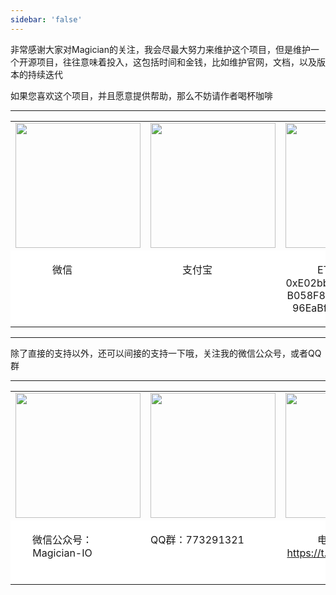 ```yaml
---
sidebar: 'false'
---
```


非常感谢大家对Magician的关注，我会尽最大努力来维护这个项目，但是维护一个开源项目，往往意味着投入，这包括时间和金钱，比如维护官网，文档，以及版本的持续迭代

如果您喜欢这个项目，并且愿意提供帮助，那么不妨请作者喝杯咖啡

<hr/>

<table style="border:0px">
    <tr style="border:0px">
        <td style="border:0px;text-align:center"><img src="https://beeruscc.com/source/images/wx.webp" width="200px"/></td>
        <td style="border:0px;text-align:center"><img src="https://beeruscc.com/source/images/alipay.webp" width="200px"/></td>
        <td style="border:0px;text-align:center"><img src="https://beeruscc.com/source/images/eth.webp" width="200px"/></td>
        <td style="border:0px;text-align:center"><img src="https://beeruscc.com/source/images/btc.webp" width="200px"/></td>
    </tr>
    <tr style="border:0px; background-color:#ffffff">
        <td style="border:0px;text-align:center" valign="top"><p style="width:150px">微信</p></td>
        <td style="border:0px;text-align:center" valign="top"><p style="width:150px">支付宝</p></td>
        <td style="border:0px;text-align:center" valign="top"><p style="width:150px;word-wrap: break-word; word-break: normal;">ETH：0xE02bb0ca283d6B058F8677607AB96EaBf0C13Bed</p></td>
        <td style="border:0px;text-align:center" valign="top"><p style="width:150px;word-wrap: break-word; word-break: normal;">BTC：3CJrf3FzwGEXqDHqzN5L6CymKR8Z76pZX2</p></td>
    </tr>
</table>

<hr/>

除了直接的支持以外，还可以间接的支持一下哦，关注我的微信公众号，或者QQ群

<hr/>

<table style="border:0px">
    <tr style="border:0px">
        <td style="border:0px;text-align:center"><img src="https://beeruscc.com/source/images/weixingzh.jpeg" width="200px"/></td>
        <td style="border:0px;text-align:center"><img src="https://beeruscc.com/source/images/qq.png" width="200px"/></td>
        <td style="border:0px;text-align:center"><img src="https://beeruscc.com/source/images/tealgram.jpeg" width="200px"/></td>
    </tr>
    <tr style="border:0px; background-color:#ffffff">
        <td style="border:0px;text-align:center" valign="top"><p style="width:150px">微信公众号：Magician-IO</p></td>
        <td style="border:0px;text-align:center" valign="top"><p style="width:150px">QQ群：773291321</p></td>
        <td style="border:0px;text-align:center" valign="top"><p style="width:150px">电报：<a href="https://t.me/beeruscc">https://t.me/beeruscc</a></p></td>
    </tr>
</table>